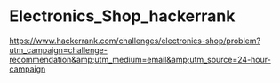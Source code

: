 # Electronics_Shop_hackerrank
https://www.hackerrank.com/challenges/electronics-shop/problem?utm_campaign=challenge-recommendation&amp;utm_medium=email&amp;utm_source=24-hour-campaign
